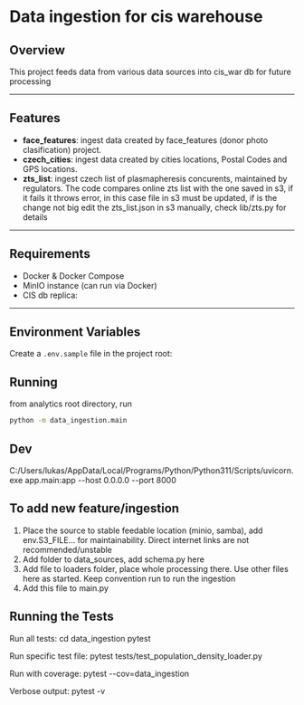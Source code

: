 # Data ingestion for cis warehouse

## Overview
This project feeds data from various data sources into cis_war db for future processing  

---

## Features
- **face_features**: ingest data created by face_features (donor photo clasification) project. 
- **czech_cities**: ingest data created by cities locations, Postal Codes and GPS locations.
- **zts_list**: ingest czech list of plasmapheresis concurents, maintained by regulators. The code compares online zts list with the one saved in s3, if it fails it throws error, in this case file in s3 must be updated, if is the change not big edit the zts_list.json in s3 manually, check lib/zts.py for details
---

## Requirements
- Docker & Docker Compose
- MinIO instance (can run via Docker)
- CIS db replica:

---

## Environment Variables
Create a `.env.sample` file in the project root:

## Running
from analytics root directory, run
```bash
python -m data_ingestion.main
```

## Dev
C:/Users/lukas/AppData/Local/Programs/Python/Python311/Scripts/uvicorn.exe app.main:app --host 0.0.0.0 --port 8000

## To add new feature/ingestion
1) Place the source to stable feedable location (minio, samba), add env.S3_FILE... for maintainability. Direct internet links are not recommended/unstable
2) Add folder to data_sources, add schema.py here
3) Add file to loaders folder, place whole processing there. Use other files here as started. Keep convention run to run the ingestion
4) Add this file to main.py

## Running the Tests

Run all tests:
cd data_ingestion
pytest

Run specific test file:
pytest tests/test_population_density_loader.py

Run with coverage:
pytest --cov=data_ingestion

Verbose output:
pytest -v